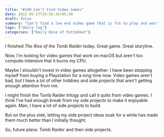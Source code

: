 ```yaml
---
title: "#140 Can't Find Video Games"
date: 2022-05-27T19:59:33+05:30
draft: false
summary: "Can't find a low end video game that is fun to play and won't burn my MacBook Air."
tags: ["daily log"]
categories: ["Daily Dose of Pottekkat"]
---
```


I finished _The Rise of the Tomb Raider_ today. Great game. Great storyline.

Now, I'm looking for video games that work on macOS but aren't too compute-intensive that it burns my CPU.

Maybe I shouldn't invest in video games altogether. I have been stopping myself from buying a Playstation for a long time now. Video games aren't bad, but I have a lot of other hobbies and side projects that aren't getting enough attention from me.

I might finish the Tomb Raider trilogy and call it quits from video games. I think I've had enough break from my side projects to make it enjoyable again. Man, I have a lot of side projects to build.

But on the plus side, letting my side project ideas soak for a while has made them much better than I initially thought.

So, future plans: Tomb Raider and then side projects.

